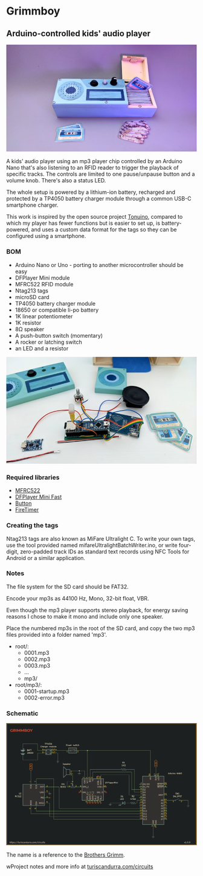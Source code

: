 # Grimmboy
## Arduino-controlled kids' audio player

![Grimmboy](images/grimmboy-01.jpg)

A kids' audio player using an mp3 player chip controlled by an Arduino Nano that's also listening to an RFID reader to trigger the playback of specific tracks.
The controls are limited to one pause/unpause button and a volume knob. There's also a status LED.

The whole setup is powered by a lithium-ion battery, recharged and protected by a TP4050 battery charger module through a common USB-C smartphone charger.

This work is inspired by the open source project [Tonuino]([https://tonuino.de/), compared to which my player has fewer functions but is easier to set up, is battery-powered, and uses a custom data format for the tags so they can be configured using a smartphone.

### BOM
- Arduino Nano or Uno - porting to another microcontroller should be easy
- DFPlayer Mini module
- MFRC522 RFID module
- Ntag213 tags
- microSD card
- TP4050 battery charger module
- 18650 or compatible li-po battery
- 1K linear potentiometer
- 1K resistor
- 8Ω speaker
- A push-button switch (momentary)
- A rocker or latching switch
- an LED and a resistor

![Grimmboy circuit](images/grimmboy-02.jpg)

### Required libraries
- [MFRC522](https://github.com/miguelbalboa/rfid/)
- [DFPlayer Mini Fast](https://github.com/PowerBroker2/DFPlayerMini_Fast)
- [Button](https://github.com/madleech/Button)
- [FireTimer](https://github.com/PowerBroker2/FireTimer)

### Creating the tags
Ntag213 tags are also known as MiFare Ultralight C. To write your own tags, use the tool provided named mifareUltralightBatchWriter.ino, or write four-digit, zero-padded track IDs as standard text records using NFC Tools for Android or a similar application.

### Notes
The file system for the SD card should be FAT32.

Encode your mp3s as 44100 Hz, Mono, 32-bit float, VBR.

Even though the mp3 player supports stereo playback, for energy saving reasons I chose to make it mono and include only one speaker.

Place the numbered mp3s in the root of the SD card, and copy the two mp3 files provided into a folder named 'mp3'.

* root/:
    - 0001.mp3
	- 0002.mp3
	- 0003.mp3
	- …
	- mp3/
* root/mp3/:
	- 0001-startup.mp3
	- 0002-error.mp3

### Schematic
![Grimmboy schematic](images/grimmboy-schematic.png)

The name is a reference to the [Brothers Grimm](https://en.wikipedia.org/wiki/Brothers_Grimm).

wProject notes and more info at [turiscandurra.com/circuits](https://turiscandurra.com/circuits)
